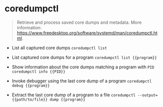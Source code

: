 # coredumpctl
> Retrieve and process saved core dumps and metadata.
> More information: <https://www.freedesktop.org/software/systemd/man/coredumpctl.html>.

- List all captured core dumps
`coredumpctl list`

- List captured core dumps for a program
`coredumpctl list {{program}}`

- Show information about the core dumps matching a program with `PID`
`coredumpctl info {{PID}}`

- Invoke debugger using the last core dump of a program
`coredumpctl debug {{program}}`

- Extract the last core dump of a program to a file
`coredumpctl --output={{path/to/file}} dump {{program}}`
